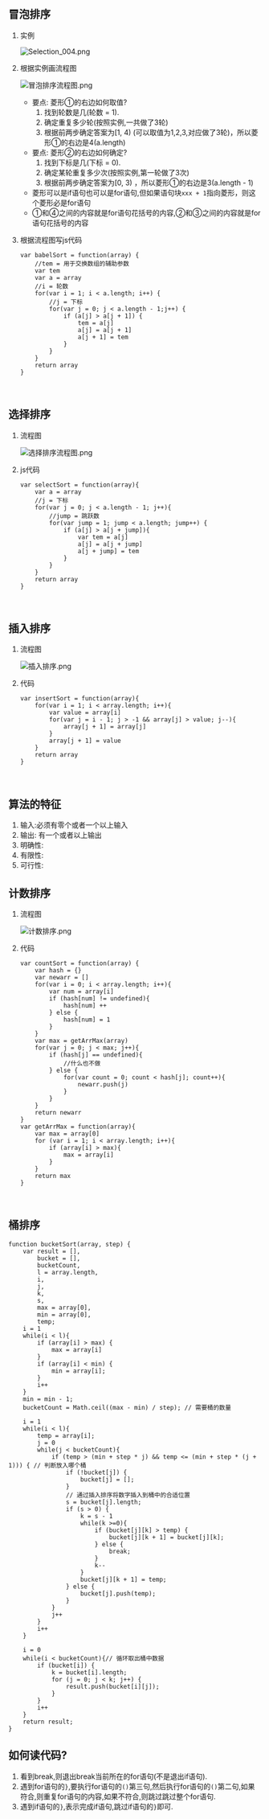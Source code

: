 

## 冒泡排序

1. 实例

   ![Selection_004.png](https://i.loli.net/2017/11/03/59fbc4be2e36a.png)

2. 根据实例画流程图

   ![冒泡排序流程图.png](https://i.loli.net/2017/11/03/59fbcfe657cd6.png)

   - 要点: 菱形①的右边如何取值?
     1. 找到轮数是几(轮数 = 1).
     2. 确定重复多少轮(按照实例,一共做了3轮)
     3. 根据前两步确定答案为[1, 4) (可以取值为1,2,3,对应做了3轮)，所以菱形①的右边是4(a.length)
   - 要点: 菱形②的右边如何确定?
     1. 找到下标是几(下标 = 0).
     2. 确定某轮重复多少次(按照实例,第一轮做了3次)
     3. 根据前两步确定答案为[0, 3) ，所以菱形①的右边是3(a.length - 1)
   - 菱形可以是if语句也可以是for语句,但如果语句块`xxx + 1`指向菱形，则这个菱形必是for语句
   - ①和④之间的内容就是for语句花括号的内容,②和③之间的内容就是for语句花括号的内容

3. 根据流程图写js代码

   ```
   var babelSort = function(array) {
       //tem = 用于交换数组的辅助参数
       var tem
       var a = array
       //i = 轮数
       for(var i = 1; i < a.length; i++) {
           //j = 下标
           for(var j = 0; j < a.length - 1;j++) {
               if (a[j] > a[j + 1]) {
                   tem = a[j]
                   a[j] = a[j + 1]
                   a[j + 1] = tem
               }
           }
       }
       return array
   }
   ```

   ​

##  选择排序

1. 流程图

   ![选择排序流程图.png](https://i.loli.net/2017/11/03/59fbd0b5d69f5.png)

2. js代码

   ```
   var selectSort = function(array){
       var a = array
       //j = 下标
       for(var j = 0; j < a.length - 1; j++){
           //jump = 跳跃数
           for(var jump = 1; jump < a.length; jump++) {
               if (a[j] > a[j + jump]){
                   var tem = a[j]
                   a[j] = a[j + jump]
                   a[j + jump] = tem
               }
           }
       }
       return array
   }
   ```

   ​





## 插入排序

1. 流程图

   ![插入排序.png](https://ooo.0o0.ooo/2017/11/06/5a007bdb9067d.png)

2. 代码

   ```
   var insertSort = function(array){
       for(var i = 1; i < array.length; i++){
           var value = array[i]
           for(var j = i - 1; j > -1 && array[j] > value; j--){
               array[j + 1] = array[j]
           }
           array[j + 1] = value
       }
       return array
   }
   ```

   ​



## 算法的特征

1. 输入:必须有零个或者一个以上输入
2. 输出: 有一个或者以上输出
3. 明确性: 
4. 有限性:
5. 可行性: 







## 计数排序

1. 流程图

   ![计数排序.png](https://ooo.0o0.ooo/2017/11/06/5a0079363ea6d.png)

2. 代码

   ```
   var countSort = function(array) {
       var hash = {}
       var newarr = []
       for(var i = 0; i < array.length; i++){
           var num = array[i]
           if (hash[num] != undefined){
               hash[num] ++
           } else {
               hash[num] = 1
           }
       }
       var max = getArrMax(array)
       for(var j = 0; j < max; j++){
           if (hash[j] == undefined){
               //什么也不做
           } else {
               for(var count = 0; count < hash[j]; count++){
                   newarr.push(j)
               }
           }
       }
       return newarr
   }
   var getArrMax = function(array){
       var max = array[0]
       for (var i = 1; i < array.length; i++){
           if (array[i] > max){
               max = array[i]
           }
       }
       return max
   }
   ```

   ​

## 桶排序
```
function bucketSort(array, step) {
    var result = [],
        bucket = [],
        bucketCount,
        l = array.length,
        i,
        j,
        k,
        s,
        max = array[0],
        min = array[0],
        temp;
    i = 1
    while(i < l){
        if (array[i] > max) {
            max = array[i]
        }
        if (array[i] < min) {
            min = array[i];
        }
        i++ 
    }
    min = min - 1;
    bucketCount = Math.ceil((max - min) / step); // 需要桶的数量

    i = 1
    while(i < l){
        temp = array[i];
        j = 0
        while(j < bucketCount){
            if (temp > (min + step * j) && temp <= (min + step * (j + 1))) { // 判断放入哪个桶
                if (!bucket[j]) {
                    bucket[j] = [];
                }
                // 通过插入排序将数字插入到桶中的合适位置
                s = bucket[j].length;
                if (s > 0) {
                    k = s - 1
                    while(k >=0){
                        if (bucket[j][k] > temp) {
                            bucket[j][k + 1] = bucket[j][k];
                        } else {
                            break;
                        }
                        k--                        
                    }
                    bucket[j][k + 1] = temp;
                } else {
                    bucket[j].push(temp);
                }
            }
            j++
        }
        i++
    }

    i = 0
    while(i < bucketCount){// 循环取出桶中数据
        if (bucket[i]) {
            k = bucket[i].length;
            for (j = 0; j < k; j++) {
                result.push(bucket[i][j]);
            }
        }
        i++
    }
    return result;
}
```





## 如何读代码?

1. 看到break,则退出break当前所在的for语句(不是退出if语句).
2. 遇到for语句的`}`,要执行for语句的`()`第三句,然后执行for语句的`()`第二句,如果符合,则重复for语句的内容,如果不符合,则跳过跳过整个for语句.
3. 遇到if语句的`}`,表示完成if语句,跳过if语句的`}`即可.